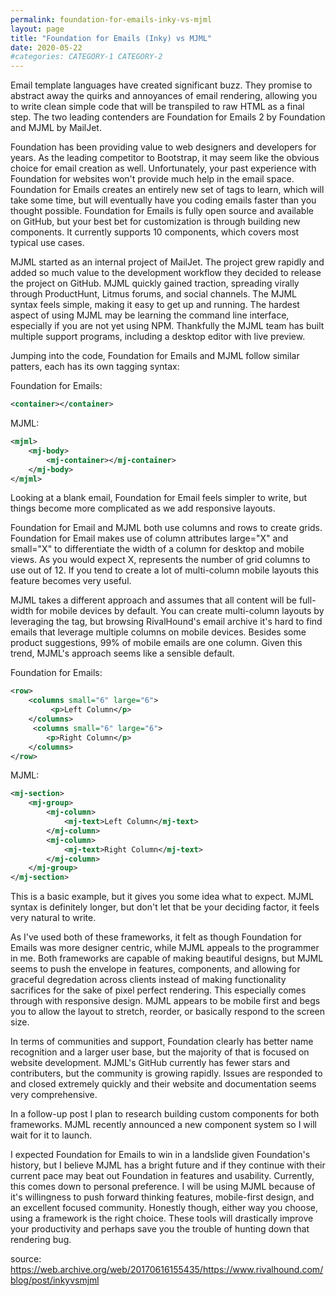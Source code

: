 ```yaml
---
permalink: foundation-for-emails-inky-vs-mjml
layout: page
title: "Foundation for Emails (Inky) vs MJML"
date: 2020-05-22
#categories: CATEGORY-1 CATEGORY-2
---
```


Email template languages have created significant buzz. They promise to abstract away the quirks and annoyances of email rendering, allowing you to write clean simple code that will be transpiled to raw HTML as a final step. The two leading contenders are Foundation for Emails 2 by Foundation and MJML by MailJet.

Foundation has been providing value to web designers and developers for years. As the leading competitor to Bootstrap, it may seem like the obvious choice for email creation as well. Unfortunately, your past experience with Foundation for websites won't provide much help in the email space. Foundation for Emails creates an entirely new set of tags to learn, which will take some time, but will eventually have you coding emails faster than you thought possible. Foundation for Emails is fully open source and available on GitHub, but your best bet for customization is through building new components. It currently supports 10 components, which covers most typical use cases.

MJML started as an internal project of MailJet. The project grew rapidly and added so much value to the development workflow they decided to release the project on GitHub. MJML quickly gained traction, spreading virally through ProductHunt, Litmus forums, and social channels. The MJML syntax feels simple, making it easy to get up and running. The hardest aspect of using MJML may be learning the command line interface, especially if you are not yet using NPM. Thankfully the MJML team has built multiple support programs, including a desktop editor with live preview.

Jumping into the code, Foundation for Emails and MJML follow similar patters, each has its own tagging syntax:

Foundation for Emails:
```xml
<container></container>
```
MJML:
```xml
<mjml>
    <mj-body>
        <mj-container></mj-container>
    </mj-body>
</mjml>
```
Looking at a blank email, Foundation for Email feels simpler to write, but things become more complicated as we add responsive layouts.

Foundation for Email and MJML both use columns and rows to create grids. Foundation for Email makes use of column attributes large="X" and small="X" to differentiate the width of a column for desktop and mobile views. As you would expect X, represents the number of grid columns to use out of 12. If you tend to create a lot of multi-column mobile layouts this feature becomes very useful.

MJML takes a different approach and assumes that all content will be full-width for mobile devices by default. You can create multi-column layouts by leveraging the tag, but browsing RivalHound's email archive it's hard to find emails that leverage multiple columns on mobile devices. Besides some product suggestions, 99% of mobile emails are one column. Given this trend, MJML's approach seems like a sensible default.

Foundation for Emails:
```xml
<row>
    <columns small="6" large="6">
         <p>Left Column</p>
    </columns>
     <columns small="6" large="6">
        <p>Right Column</p>
    </columns>
</row>
```
MJML:
```xml
<mj-section>
    <mj-group>
        <mj-column>
            <mj-text>Left Column</mj-text>
        </mj-column>
        <mj-column>
            <mj-text>Right Column</mj-text>
        </mj-column>
    </mj-group>
</mj-section>
```
This is a basic example, but it gives you some idea what to expect. MJML syntax is definitely longer, but don't let that be your deciding factor, it feels very natural to write.

As I've used both of these frameworks, it felt as though Foundation for Emails was more designer centric, while MJML appeals to the programmer in me. Both frameworks are capable of making beautiful designs, but MJML seems to push the envelope in features, components, and allowing for graceful degredation across clients instead of making functionality sacrifices for the sake of pixel perfect rendering. This especially comes through with responsive design. MJML appears to be mobile first and begs you to allow the layout to stretch, reorder, or basically respond to the screen size.

In terms of communities and support, Foundation clearly has better name recognition and a larger user base, but the majority of that is focused on website development. MJML's GitHub currently has fewer stars and contributers, but the community is growing rapidly. Issues are responded to and closed extremely quickly and their website and documentation seems very comprehensive.

In a follow-up post I plan to research building custom components for both frameworks. MJML recently announced a new component system so I will wait for it to launch.

I expected Foundation for Emails to win in a landslide given Foundation's history, but I believe MJML has a bright future and if they continue with their current pace may beat out Foundation in features and usability. Currently, this comes down to personal preference. I will be using MJML because of it's willingness to push forward thinking features, mobile-first design, and an excellent focused community. Honestly though, either way you choose, using a framework is the right choice. These tools will drastically improve your productivity and perhaps save you the trouble of hunting down that rendering bug.

source: https://web.archive.org/web/20170616155435/https://www.rivalhound.com/blog/post/inkyvsmjml
